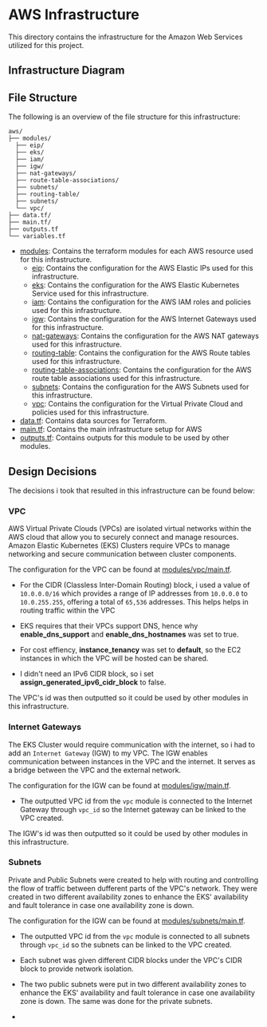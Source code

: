 # AWS Infrastructure

This directory contains the infrastructure for the Amazon Web Services utilized for this project.

## Infrastructure Diagram

## File Structure

The following is an overview of the file structure for this infrastructure:

```
aws/
├── modules/
  ├── eip/
  ├── eks/
  ├── iam/
  ├── igw/
  ├── nat-gateways/
  ├── route-table-associations/
  ├── subnets/
  ├── routing-table/
  ├── subnets/
  └── vpc/
├── data.tf/
├── main.tf/
├── outputs.tf
└── variables.tf
```

- [modules](./modules/): Contains the terraform modules for each AWS resource used for this infrastructure.
  - [eip](./modules/eip/): Contains the configuration for the AWS Elastic IPs used for this infrastructure.
  - [eks](./modules/eks/): Contains the configuration for the AWS Elastic Kubernetes Service used for this infrastructure.
  - [iam](./modules/iam/): Contains the configuration for the AWS IAM roles and policies used for this infrastructure.
  - [igw](./modules/igw/): Contains the configuration for the AWS Internet Gateways used for this infrastructure.
  - [nat-gateways](./modules/nat-gateways/): Contains the configuration for the AWS NAT gateways used for this infrastructure.
  - [routing-table](./modules/routing-table/): Contains the configuration for the AWS Route tables used for this infrastructure.
  - [routing-table-associations](./modules/routing-table-associations/): Contains the configuration for the AWS route table associations used for this infrastructure.
  - [subnets](./modules/subnets/): Contains the configuration for the AWS Subnets used for this infrastructure.
  - [vpc](./modules/vpc/): Contains the configuration for the Virtual Private Cloud and policies used for this infrastructure.
- [data.tf](data.tf): Contains data sources for Terraform.
- [main.tf](main.tf): Contains the main infrastructure setup for AWS
- [outputs.tf](outputs.tf): Contains outputs for this module to be used by other modules.


## Design Decisions

The decisions i took that resulted in this infrastructure can be found below:

### VPC

AWS Virtual Private Clouds (VPCs) are isolated virtual networks within the AWS cloud that allow you to securely connect and manage resources. Amazon Elastic Kubernetes (EKS) Clusters require VPCs to manage networking and secure communication between cluster components.

The configuration for the VPC can be found at [modules/vpc/main.tf](./modules/vpc/main.tf).

- For the CIDR (Classless Inter-Domain Routing) block, i used a value of `10.0.0.0/16` which provides a range of IP addresses from `10.0.0.0` to `10.0.255.255`, offering a total of `65,536` addresses. This helps helps in routing traffic within the VPC

- EKS requires that their VPCs support DNS, hence why **enable_dns_support** and **enable_dns_hostnames** was set to true.

- For cost effiency, **instance_tenancy** was set to **default**, so the EC2 instances in which the VPC will be hosted can be shared.

- I didn't need an IPv6 CIDR block, so i set **assign_generated_ipv6_cidr_block** to false.

The VPC's id was then outputted so it could be used by other modules in this infrastructure.

### Internet Gateways

The EKS Cluster would require communication with the internet, so i had to add an `Internet Gateway` (IGW) to my VPC. The IGW enables communication between instances in the VPC and the internet. It serves as a bridge between the VPC and the external network.

The configuration for the IGW can be found at [modules/igw/main.tf](./modules/igw/main.tf).

- The outputted VPC id from the `vpc` module is connected to the Internet Gateway through `vpc_id` so the Internet gateway can be linked to the VPC created.

The IGW's id was then outputted so it could be used by other modules in this infrastructure.


### Subnets

Private and Public Subnets were created to help with routing and controlling the flow of traffic between dufferent parts of the VPC's network. They were created in two different availability zones to enhance the EKS' availability and fault tolerance in case one availability zone is down.

The configuration for the IGW can be found at [modules/subnets/main.tf](./modules/subnets/main.tf).

- The outputted VPC id from the `vpc` module is connected to all subnets through `vpc_id` so the subnets can be linked to the VPC created.

- Each subnet was given different CIDR blocks under the VPC's CIDR block to provide network isolation.

- The two public subnets were put in two different availability zones to enhance the EKS' availability and fault tolerance in case one availability zone is down. The same was done for the private subnets.

- 